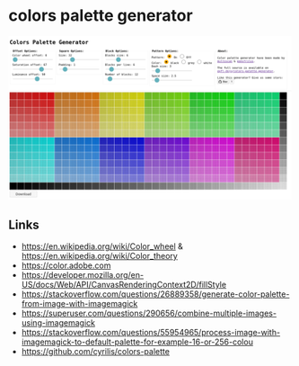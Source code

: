 # colors palette generator

![](screenshot.png)

## Links

  * https://en.wikipedia.org/wiki/Color_wheel & https://en.wikipedia.org/wiki/Color_theory
  * https://color.adobe.com
  * https://developer.mozilla.org/en-US/docs/Web/API/CanvasRenderingContext2D/fillStyle
  * https://stackoverflow.com/questions/26889358/generate-color-palette-from-image-with-imagemagick
  * https://superuser.com/questions/290656/combine-multiple-images-using-imagemagick
  * https://stackoverflow.com/questions/55954965/process-image-with-imagemagick-to-default-palette-for-example-16-or-256-colou
  * https://github.com/cyrilis/colors-palette
